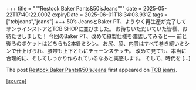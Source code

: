 +++
title = """Restock  Baker Pants&50’sJeans"""
date = 2025-05-22T17:40:22.000Z
expiryDate = 2025-06-01T18:34:03.931Z
tags = ["tcbjeans","jeans"]
+++
50’s JeansとBaker PT、ようやく再生産が完了してオンラインストアとTCB SHOPに並びました。 お待ちいただいていた皆様、お待たせしました！ 今回のBaker PT、改めて縫製仕様を確認してみると── 前と後ろのポケットはどちらも2本針ミシン。 お尻、脇、内股はすべて巻き縫いミシンで仕上げられ、腰帯も上下ともにチェーンステッチ。 改めて見ても、本当に合理的に、そしてしっかり作られているなあと実感します。 そして、時代を \[…\]

The post [Restock Baker Pants&50’sJeans](http://tcbjeans.com/2025/05/23/52572) first appeared on [TCB jeans](http://tcbjeans.com).

[[source]](http://tcbjeans.com/2025/05/23/52572)

